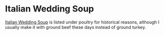 # Italian Wedding Soup

[Italian Wedding Soup](../poultry/italianWedding.md) is listed under poultry for historical reasons,
although I usually make it with ground beef these days instead of ground turkey.
